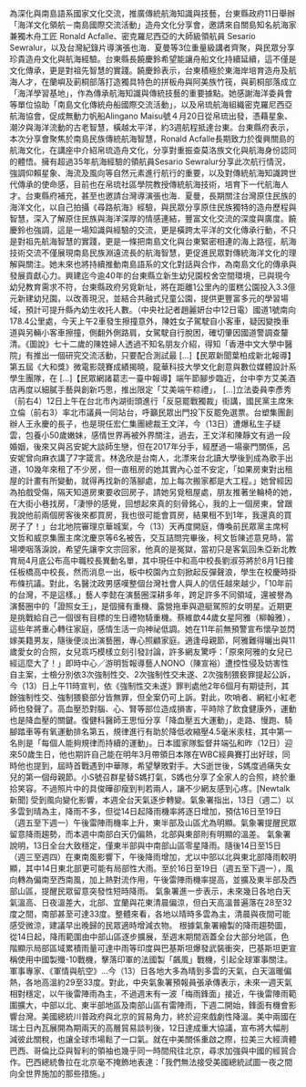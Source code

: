 為深化與南島語系國家文化交流，推廣傳統航海知識與技藝，台東縣政府11日舉辦「海洋文化領航－南島國際交流活動」造舟文化分享會，邀請來自關島知名航海家兼獨木舟工匠 Ronald Acfalle、密克羅尼西亞的大師級領航員 Sesario Sewralur，以及台灣紀錄片導演張也海．夏曼等3位重量級講者齊聚，與民眾分享珍貴造舟文化與航海經驗。台東縣長饒慶鈴希望能讓舟船文化持續延續，這不僅是文化傳承，更是對祖先智慧的實踐。饒慶鈴表示，台東積極於東海岸培育造舟及航海人才，在蘭嶼及莿桐部落打造獨具特色的拼板舟與阿美族竹筏，與莿桐部落成立「海洋學習基地」，作為傳承航海知識與傳統技藝的重要據點。她感謝海洋委員會等單位協助「南島文化傳統舟船國際交流活動」，以及帛琉航海組織密克羅尼西亞航海協會，促成無動力帆船Alingano Maisu號４月20日從帛琉出發，憑藉星象、潮汐與海洋流動的古老智慧，橫越太平洋，約3週航程抵達台東。台東縣府表示，本次分享會聚焦於南島民族傳統航海智慧，Ronald Acfalle長期致力於復興關島的航海文化，在講座中介紹帛琉造舟文化，分享對重振查莫洛族文化與航海身份認同的體悟。擁有超過35年航海經驗的領航員Sesario Sewralur分享此次航行情況，強調仰賴星象、海流及風向等自然元素進行航行的重要，以及對傳統航海知識跨世代傳承的使命感，目前也在帛琉社區學院教授傳統航海技術，培育下一代航海人才。台東縣府補充，甚至也邀請台灣導演張也海．夏曼，長期關注台灣原住民族的海洋文化，以自己拍攝《尋路航海》經驗，與民眾分享原住民族獨特的造舟歷程與智慧，深入了解原住民族與海洋深厚的情感連結，豐富文化交流的深度與廣度。饒慶鈴也強調，這是一場知識與經驗的交流，更是橫跨太平洋的文化傳承行動，不只是對祖先航海智慧的實踐，更是一條把南島文化與台東緊密相連的海上路徑，航海技術交流不僅展現南島民族淵遠流長的航海智慧，更促進民眾對傳統海洋文化的理解與關注。她未來也將持續推動南島語系的文化對話與合作，為南島文化的傳承與發展貢獻心力。興建迄今逾40年的台東縣立新生幼兒園校舍空間環境，已與現今幼兒教育需求不符，台東縣政府另覓新址，將在距離1公里內的蛋糕公園投入3.3億元新建幼兒園，以改善現況，並結合共融式兒童公園，提供更豐富多元的學習場域，預計可提升縣內幼生收托人數。（中央社記者趙麗妍台中12日電）國道1號南向178.4公里處，今天上午2車發生擦撞意外，陳姓女子駕駛自小客車，疑因變換車道與另輛小客車擦撞，側翻外側路肩，女駕駛自行脫困，確切肇因國道警調查釐清。《圖說》七十二歲的陳姓婦人透過不知名朋友介紹，得知「香港中文大學中醫院」有推出一個研究交流活動，只要配合測試最 […]【民眾新聞葉柏成新北報導】第五屆《大和獎》微電影競賽成績揭曉，龍華科技大學文化創意與數位媒體設計系學生團隊，在 […]【民眾網諸葛志一臺中報導】端午節腳步臨近，台中李方艾美酒店再度以細膩手藝與創新巧思，推出限定「艾美端午粽禮」， […]立法委員李彥秀（前右4）12日上午在台北市內湖街頭進行「反惡罷戰獨裁」街講，國民黨主席朱立倫（前右3）率北市議員一同站台，呼籲民眾出門投下反罷免選票。台塑集團創辦人王永慶的長子，也是現任宏仁集團總裁王文洋，今（13日）遭爆私生子疑雲，包養小50歲嫩妹，感情世界再被外界關注，過去，王文洋和陳靜文有過一段婚姻，後來又與呂安妮大談師生戀，但在2017年分手，經歷過一場豪門關係，呂安妮曾向麻衣講了7字箴言。林逸欣是台南人，北漂來台北讀大學後到成為歌手出道，10幾年來租了不少房，但一直租房的她其實內心並不安定，「如果房東對出租屋的計畫有所變動，就得再找新的落腳處，加上每次搬家都是大工程。」她曾經因為拍戲受傷，隔天知道房東要收回房子，請她另覓租屋處，朋友推著坐輪椅的她，在大街小巷找房，「淒慘的感覺，回想起來真的刻骨銘心，我的上一個房東，曾跟我說他前兩個房客後來都買房，我也很可能會買房，結果租不到1年，我還真的買房子了！」台北地院審理京華城案，今（13）天再度開庭，傳喚前民眾黨主席柯文哲和威京集團主席沈慶京等6名被告，交互詰問完畢後，柯文哲陳述意見時，當場哽咽落淚說，希望先讓李文宗回家，他真的是冤獄，當初只是客氣回朱亞新北教育局4月底公布高中職校長異動名單，其中現任中和高中校長劉淑芬將於8月1日接任板橋高中校長，然而消息一出，板中校園內立刻掀起反彈聲浪，學生在校慶時掛布條抗議。對此，名醫沈政男感嘆整個台灣社會人與人的信任越來越少，「10年前的台灣，不是這樣。」藝人李懿在演藝圈深耕多年，跨足許多不同領域，還被譽為演藝圈中的「證照女王」，是個擁有重機、露營拖車與遊艇駕照的女明星。近期更是挑戰給自己一個很有目標的生日禮物騎重機。蔡維歆44歲女星阿雅（柳翰雅），這些年將重心轉往家庭，感情生活一向神祕低調。她在11年前無預警宣布懷孕並閃嫁美籍男友，隨後便淡出演藝圈，專心照顧家庭。適逢母親節，阿雅難得曬出與11歲愛女的合照，女兒乖巧模樣立刻引發討論，許多網友驚呼：「原來阿雅的女兒已經這麼大了！」即時中心／游明哲報導藝人NONO（陳宣裕）遭控性侵及妨害性自主案，士檢分別依3次強制性交、2次強制性交未遂、2次強制猥褻罪提起公訴，今（13）日上午11時宣判，依《強制性交未遂》罪判處他2年6個月有期徒刑，其餘強制性交、強制猥褻部分皆無罪，但全案仍可上訴。對此，吹哨者、網紅小紅老師也發聲了。高血壓恐對腦、心、腎等部位造成損害，平時除了飲食健康外，運動也是降血壓的關鍵。復健科醫師王思恒分享「降血壓五大運動」，走路、慢跑、騎腳踏車等有氧運動排名第五，規律進行有助於降低收縮壓4.5毫米汞柱，其中第一名則是「每個人能夠規律而持續的運動」。日本國家隊監督井端弘和昨（12日）迎來50歲生日，他也期許自己能在明年3月帶領日本隊在WBC經典賽打出好球，同時他也提到，屆時首戰遇到中華隊，希望擊敗對手。大S逝世後，S媽度過痛失女兒的第一個母親節。小S號召群星替S媽打氣，S媽也分享了全家人的合照，終於重拾笑容。不過照片中的具俊曄卻瘦到判若兩人，讓不少網友感到心疼。[Newtalk新聞] 受到風向變化影響，本週全台天氣逐步轉變。氣象署指出，13日（週二）以多雲到晴為主，降雨不多，但從14日起降雨機率將逐日增加，預估16日至19日（週五至下週一）午後雷陣雨機率上升，東半部及山區尤為明顯。氣象署提醒民眾留意降雨趨勢，而本週中南部白天仍偏熱，北部與東部則有明顯的溫差。 氣象署說明，13日全台大致穩定，僅東半部與中南部山區零星降雨。隨後14日至15日（週三至週四）在東南風影響下，午後降雨增加，尤以中部以北與東北部降雨較明顯，其中14日東北部更可能有局部性大雨。至於16日至19日（週五至下週一），風向轉為偏南至西南風，加上熱對流作用，午後雷陣雨機率提高，並擴及東半部及西部山區，提醒民眾留意突發性短時降雨。 氣象署進一步表示，未來幾日各地白天氣溫高、日夜溫差大，北部、宜蘭與花東清晨偏涼，但白天高溫普遍落在28至32度之間，南部甚至可達33度。整體來看，各地以晴時多雲為主，清晨與夜間可能感受微涼，建議早出晚歸的民眾適時增減衣物。 根據氣象署繪製的降雨趨勢圖，從14日起，降雨範圍由中部山區逐步擴展，至週末期間涵蓋全台大部分地區，色階顯示局部區域累積雨量可達中雨等印度與巴基斯坦爆發武裝衝突，巴基斯坦更宣稱使用中國製殲-10戰機，擊落印軍的法國製「飆風」戰機，引起全球軍事關注。軍事專家、《軍情與航空》...今（13）日各地大多為晴到多雲的天氣，白天溫暖偏熱，各地高溫約29至33度。對此，中央氣象署預報員張承傳表示，未來一週天氣相對穩定，以午後雷陣雨為主，不過週末有一波「梅雨鋒面」接近，午後雷陣雨範圍擴大，中部以北、東半部地區及南部山區有雷陣雨，下週二開始，鋒面有機會影響台灣。美國總統川普政府與北京的貿易角力，終於迎來戲劇性降溫。美中兩國在瑞士日內瓦展開為期兩天的高層貿易談判後，12日達成重大協議，宣布將大幅削減彼此關稅，也讓全球市場鬆了一口氣。就在中美關係重啟之際，拉美三大經濟體巴西、哥倫比亞與智利的領袖也幾乎同一時間飛往北京，尋求加強與中國的經貿合作。巴西總統魯拉在北京毫不掩飾地表達：「我們無法接受美國總統試圖一夜之間向全世界施加的那些措施。」